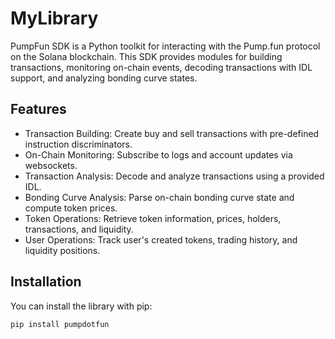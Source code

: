 # MyLibrary

PumpFun SDK is a Python toolkit for interacting with the Pump.fun protocol on the Solana blockchain. This SDK provides modules for building transactions, monitoring on-chain events, decoding transactions with IDL support, and analyzing bonding curve states.

## Features
- Transaction Building: Create buy and sell transactions with pre-defined instruction discriminators.
- On-Chain Monitoring: Subscribe to logs and account updates via websockets.
- Transaction Analysis: Decode and analyze transactions using a provided IDL.
- Bonding Curve Analysis: Parse on-chain bonding curve state and compute token prices.
- Token Operations: Retrieve token information, prices, holders, transactions, and liquidity.
- User Operations: Track user's created tokens, trading history, and liquidity positions.

## Installation

You can install the library with pip:

```bash
pip install pumpdotfun
